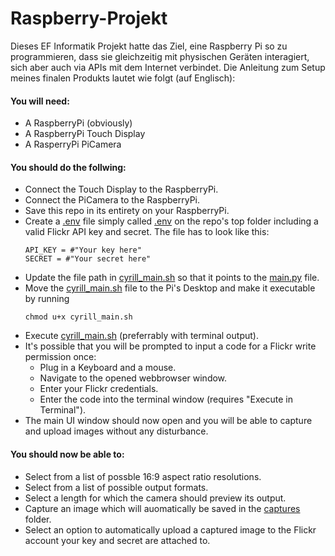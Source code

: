 # Raspberry-Projekt
Dieses EF Informatik Projekt hatte das Ziel, eine Raspberry Pi so zu programmieren, dass sie gleichzeitig mit physischen Geräten interagiert, sich aber auch via APIs mit dem Internet verbindet. Die Anleitung zum Setup meines finalen Produkts lautet wie folgt (auf Englisch):

<h4>You will need:</h4>  

- A RaspberryPi (obviously)
- A RaspberryPi Touch Display
- A RasperryPi PiCamera

<h4>You should do the follwing:</h4>  

- Connect the Touch Display to the RaspberryPi.
- Connect the PiCamera to the RaspberryPi.
- Save this repo in its entirety on your RaspberryPi.
- Create a <ins>.env</ins> file simply called <ins>.env</ins> on the repo's top folder including a valid Flickr API key and secret.
The file has to look like this:
    ```
    API_KEY = #"Your key here"
    SECRET = #"Your secret here"
    ```
- Update the file path in [cyrill_main.sh](cyrill_main.sh) so that it points to the [main.py](main.py) file.
- Move the [cyrill_main.sh](cyrill_main.sh) file to the Pi's Desktop and make it executable by running
    ```
    chmod u+x cyrill_main.sh
    ```
- Execute [cyrill_main.sh](cyrill_main.sh) (preferrably with terminal output).
- It's possible that you will be prompted to input a code for a Flickr write permission once:
    - Plug in a Keyboard and a mouse.
    - Navigate to the opened webbrowser window.
    - Enter your Flickr credentials.
    - Enter the code into the terminal window (requires "Execute in Terminal").
- The main UI window should now open and you will be able to capture and upload images without any disturbance.

<h4>You should now be able to:</h4>

- Select from a list of possble 16:9 aspect ratio resolutions.
- Select from a list of possible output formats.
- Select a length for which the camera should preview its output.
- Capture an image which will auomatically be saved in the <ins>captures</ins> folder.
- Select an option to automatically upload a captured image to the Flickr account your key and secret are attached to.
